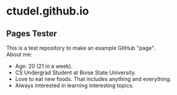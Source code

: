 # ctudel.github.io
## Pages Tester
This is a test repository to make an example GitHub "page". <br>
About me:
- Age: 20 (21 in a week).
- CS Undergrad Student at Boise State University.
- Love to eat new foods. That includes anything and everything.
- Always interested in learning interesting topics.
